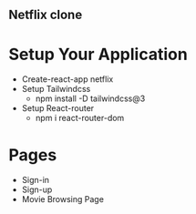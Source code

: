 ## Netflix clone

# Setup Your Application
* Create-react-app netflix
* Setup Tailwindcss
    + npm install -D tailwindcss@3
* Setup React-router
    + npm i react-router-dom


# Pages
* Sign-in
* Sign-up
* Movie Browsing Page
